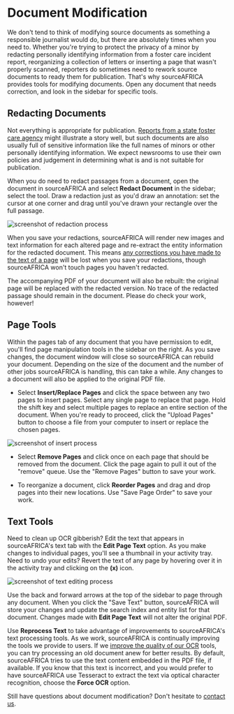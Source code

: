 # Document Modification

We don't tend to think of modifying source documents as something a responsible journalist would do, but there are absolutely times when you need to. Whether you're trying to protect the privacy of a minor by redacting personally identifying information from a foster care incident report, reorganizing a collection of letters or inserting a page that wasn't properly scanned, reporters do sometimes need to rework source documents to ready them for publication. That's why sourceAFRICA provides tools for modifying documents. Open any document that needs correction, and look in the sidebar for specific tools.

## <span id="redactions">Redacting Documents</span>

Not everything is appropriate for publication. [Reports from a state foster care agency](http://media.apps.chicagotribune.com/docs/ct-met-dcfs-letters.html) might illustrate a story well, but such documents are also usually full of sensitive information like the full names of minors or other personally identifying information. We expect newsrooms to use their own policies and judgement in determining what is and is not suitable for publication.

When you do need to redact passages from a document, open the document in sourceAFRICA and select **Redact Document** in the sidebar; select the tool. Draw a redaction just as you'd draw an annotation: set the cursor at one corner and drag until you've drawn your rectangle over the full passage.

<img alt="screenshot of redaction process" src="/images/help/redact.jpg" class="full_line" />

When you save your redactions, sourceAFRICA will render new images and text information for each altered page and re-extract the entity information for the redacted document. This means [any corrections you have made to the text of a page](#texttools) will be lost when you save your redactions, though sourceAFRICA won't touch pages you haven't redacted.

The accompanying PDF of your document will also be rebuilt: the original page will be replaced with the redacted version. No trace of the redacted passage should remain in the document. Please do check your work, however!

## <span id="pagetools">Page Tools</span>

Within the pages tab of any document that you have permission to edit, you'll find page manipulation tools in the sidebar on the right. As you save changes, the document window will close so sourceAFRICA can rebuild your document. Depending on the size of the document and the number of other jobs sourceAFRICA is handling, this can take a while. Any changes to a document will also be applied to the original PDF file.

 * Select **Insert/Replace Pages** and click the space between any two pages to insert pages. Select any single page to replace that page. Hold the shift key and select multiple pages to replace an entire section of the document. When you're ready to proceed, click the "Upload Pages" button to choose a file from your computer to insert or replace the chosen pages.

<img alt="screenshot of insert process" src="/images/help/insert.jpg" class="full_line" />

 * Select **Remove Pages** and click once on each page that should be removed from the document. Click the page again to pull it out of the "remove" queue. Use the "Remove Pages" button to save your work.

 * To reorganize a document, click **Reorder Pages** and drag and drop pages into their new locations. Use "Save Page Order" to save your work.

## <span id="texttools">Text Tools</span>

Need to clean up OCR gibberish? Edit the text that appears in sourceAFRICA's text tab with the **Edit Page Text** option. As you make changes to individual pages, you'll see a thumbnail in your activity tray. Need to undo your edits? Revert the text of any page by hovering over it in the activity tray and clicking on the **(x)** icon.

<img alt="screenshot of text editing process" src="/images/help/text.jpg" class="full_line" />

Use the back and forward arrows at the top of the sidebar to page through any document. When you click the "Save Text" button, sourceAFRICA will store your changes and update the search index and entity list for that document. Changes made with **Edit Page Text** will not alter the original PDF.

Use **Reprocess Text** to take advantage of improvements to sourceAFRICA's text processing tools. As we work, sourceAFRICA is continually improving the tools we provide to users. If we [improve the quality of our OCR][] tools, you can try processing an old document anew for better results. By default, sourceAFRICA tries to use the text content embedded in the PDF file, if available. If you know that this text is incorrect, and you would prefer to have sourceAFRICA use Tesseract to extract the text via optical character recognition, choose the **Force OCR** option.

Still have questions about document modification? Don't hesitate to [contact us][].


[improve the quality of our OCR]: https://blog.documentcloud.org/blog/2010/11/improving-the-quality-of-ocr/
[contact us]: javascript:dc.ui.Dialog.contact()

